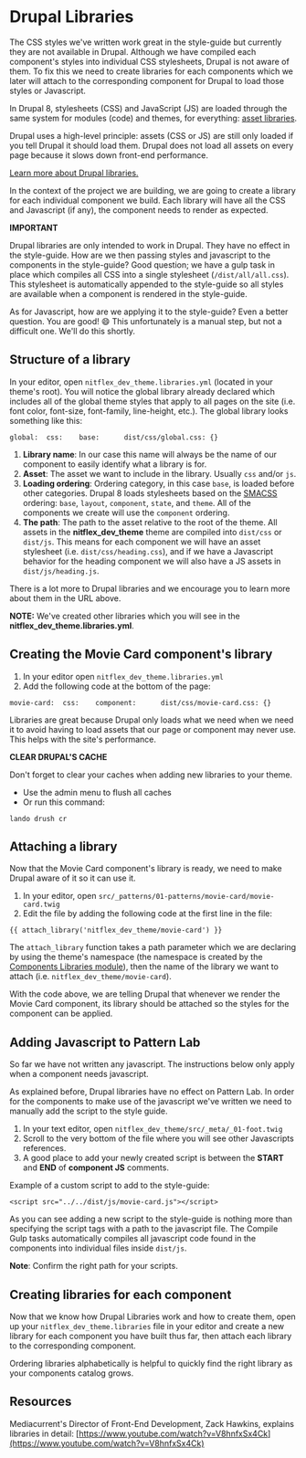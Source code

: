 # Drupal Libraries

The CSS styles we've written work great in the style-guide but currently they are not available in Drupal. Although we have compiled each component's styles into individual CSS stylesheets, Drupal is not aware of them. To fix this we need to create libraries for each components which we later will attach to the corresponding component for Drupal to load those styles or Javascript.

In Drupal 8, stylesheets \(CSS\) and JavaScript \(JS\) are loaded through the same system for modules \(code\) and themes, for everything: [asset libraries](https://www.drupal.org/node/2274843).

Drupal uses a high-level principle: assets \(CSS or JS\) are still only loaded if you tell Drupal it should load them. Drupal does not load all assets on every page because it slows down front-end performance.

​[Learn more about Drupal libraries.](https://www.drupal.org/docs/8/theming-drupal-8/adding-stylesheets-css-and-javascript-js-to-a-drupal-8-theme)​

In the context of the project we are building, we are going to create a library for each individual component we build. Each library will have all the CSS and Javascript \(if any\), the component needs to render as expected.

**IMPORTANT**

Drupal libraries are only intended to work in Drupal. They have no effect in the style-guide. How are we then passing styles and javascript to the components in the style-guide? Good question; we have a gulp task in place which compiles all CSS into a single stylesheet \(`/dist/all/all.css`\). This stylesheet is automatically appended to the style-guide so all styles are available when a component is rendered in the style-guide.

As for Javascript, how are we applying it to the style-guide? Even a better question. You are good! 😄 This unfortunately is a manual step, but not a difficult one. We'll do this shortly.

## Structure of a library <a id="structure-of-a-library"></a>

In your editor, open `nitflex_dev_theme.libraries.yml` \(located in your theme's root\). You will notice the global library already declared which includes all of the global theme styles that apply to all pages on the site \(i.e. font color, font-size, font-family, line-height, etc.\). The global library looks something like this:

```text
global:  css:    base:      dist/css/global.css: {}
```

1. **Library name**: In our case this name will always be the name of our component to easily identify what a library is for.
2. **Asset**: The asset we want to include in the library. Usually `css` and/or `js`.
3. **Loading ordering**: Ordering category, in this case `base`, is loaded before other categories. Drupal 8 loads stylesheets based on the [SMACSS](https://smacss.com/) ordering: `base`, `layout`, `component`, `state`, and `theme`. All of the components we create will use the `component` ordering.
4. **The path**: The path to the asset relative to the root of the theme. All assets in the **nitflex\_dev\_theme** theme are compiled into `dist/css` or `dist/js`. This means for each component we will have an asset stylesheet \(i.e. `dist/css/heading.css`\), and if we have a Javascript behavior for the heading component we will also have a JS assets in `dist/js/heading.js`.

There is a lot more to Drupal libraries and we encourage you to learn more about them in the URL above.

**NOTE:** We've created other libraries which you will see in the **nitflex\_dev\_theme.libraries.yml**.

## Creating the Movie Card component's library <a id="creating-the-movie-card-components-library"></a>

1. In your editor open `nitflex_dev_theme.libraries.yml`
2. Add the following code at the bottom of the page:

```text
movie-card:  css:    component:      dist/css/movie-card.css: {}
```

Libraries are great because Drupal only loads what we need when we need it to avoid having to load assets that our page or component may never use. This helps with the site's performance.

**CLEAR DRUPAL'S CACHE**

Don't forget to clear your caches when adding new libraries to your theme.

* Use the admin menu to flush all caches
* Or run this command:

```text
lando drush cr
```

## Attaching a library <a id="attaching-a-library"></a>

Now that the Movie Card component's library is ready, we need to make Drupal aware of it so it can use it.

1. In your editor, open `src/_patterns/01-patterns/movie-card/movie-card.twig`
2. Edit the file by adding the following code at the first line in the file:

```text
{{ attach_library('nitflex_dev_theme/movie-card') }}
```

The `attach_library` function takes a path parameter which we are declaring by using the theme's namespace \(the namespace is created by the [Components Libraries module](https://www.drupal.org/project/components)\), then the name of the library we want to attach \(i.e. `nitflex_dev_theme/movie-card`\).

With the code above, we are telling Drupal that whenever we render the Movie Card component, its library should be attached so the styles for the component can be applied.

## Adding Javascript to Pattern Lab <a id="adding-javascript-to-pattern-lab"></a>

So far we have not written any javascript. The instructions below only apply when a component needs javascript.

As explained before, Drupal libraries have no effect on Pattern Lab. In order for the components to make use of the javascript we've written we need to manually add the script to the style guide.

1. In your text editor, open `nitflex_dev_theme/src/_meta/_01-foot.twig`
2. Scroll to the very bottom of the file where you will see other Javascripts references.
3. A good place to add your newly created script is between the **START** and **END** of **component JS** comments.

Example of a custom script to add to the style-guide:

```text
<script src="../../dist/js/movie-card.js"></script>
```

As you can see adding a new script to the style-guide is nothing more than specifying the script tags with a path to the javascript file. The Compile Gulp tasks automatically compiles all javascript code found in the components into individual files inside `dist/js`.

**Note**: Confirm the right path for your scripts.

## Creating libraries for each component <a id="creating-libraries-for-each-component"></a>

Now that we know how Drupal Libraries work and how to create them, open up your `nitflex_dev_theme.libraries` file in your editor and create a new library for each component you have built thus far, then attach each library to the corresponding component.

Ordering libraries alphabetically is helpful to quickly find the right library as your components catalog grows.

## Resources <a id="resources"></a>

Mediacurrent's Director of Front-End Development, Zack Hawkins, explains libraries in detail: [https://www.youtube.com/watch?v=V8hnfxSx4Ck](https://www.youtube.com/watch?v=V8hnfxSx4Ck)

